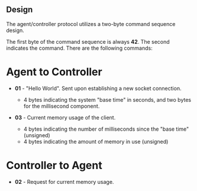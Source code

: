 Design
------

The agent/controller protocol utilizes a two-byte command sequence design.

The first byte of the command sequence is always **42**. The second indicates the command. There are the following commands:

Agent to Controller
===================

   - **01** - "Hello World". Sent upon establishing a new socket connection. 
      - 4 bytes indicating the system "base time" in seconds, and two bytes for the millisecond component.
   
   - **03** - Current memory usage of the client.
      - 4 bytes indicating the number of milliseconds since the "base time" (unsigned)
      - 4 bytes indicating the amount of memory in use (unsigned)
      
Controller to Agent
===================      
   
   - **02** - Request for current memory usage.